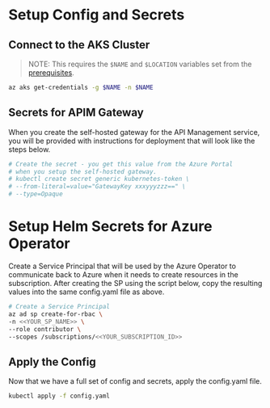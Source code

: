 # Setup Config and Secrets

## Connect to the AKS Cluster

> NOTE: This requires the `$NAME` and `$LOCATION` variables set from the [prerequisites](/00_prequisites/README.md).

```bash
az aks get-credentials -g $NAME -n $NAME
```

## Secrets for APIM Gateway

When you create the self-hosted gateway for the API Management service, you
will be provided with instructions for deployment that will look like the
steps below.

```bash
# Create the secret - you get this value from the Azure Portal
# when you setup the self-hosted gateway.
# kubectl create secret generic kubernetes-token \
# --from-literal=value="GatewayKey xxxyyyzzz==" \
# --type=Opaque
```

# Setup Helm Secrets for Azure Operator

Create a Service Principal that will be used by the Azure Operator to communicate back to
Azure when it needs to create resources in the subscription. After creating the SP using the script below, copy the resulting values into the same config.yaml file as above.

```bash
# Create a Service Principal
az ad sp create-for-rbac \
-n <<YOUR_SP_NAME>> \
--role contributor \
--scopes /subscriptions/<<YOUR_SUBSCRIPTION_ID>>
```

## Apply the Config

Now that we have a full set of config and secrets, apply the config.yaml file.

```bash
kubectl apply -f config.yaml
```